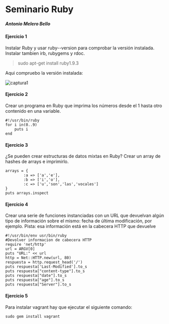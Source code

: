 Seminario Ruby
==============

##### Antonio Melero Bello

#### Ejercicio 1

Instalar Ruby y usar ruby--version para comprobar la versión instalada. Instalar tambien irb, rubygems y rdoc.

> sudo apt-get install ruby1.9.3

Aqui compruebo la versión instalada:

![captura1](https://dl.dropbox.com/s/j8zqm3k0p4f7fmx/version_ruby.png)

#### Ejercicio 2

Crear un programa en Ruby que imprima los números desde el 1 hasta otro contenido en una variable.

    #!/usr/bin/ruby
    for i in(0..9)
        puts i
    end

#### Ejercicio 3

¿Se pueden crear estructuras de datos mixtas en Ruby? Crear un array de hashes de arrays e imprimirlo.

    arrays = { 
            :a => ['a','e'],
            :b => ['i','o'],
            :c => ['u','son','las','vocales']
    }
    puts arrays.inspect
    
#### Ejercicio 4

Crear una serie de funciones instanciadas con un URL que devuelvan algún tipo de información sobre el mismo: fecha de última modificación, por ejemplo. Pista: esa información está en la cabecera HTTP que devuelve

    #!/usr/bin/env usr/bin/ruby
    #Devolver informacion de cabecera HTTP
    require 'net/http'
    url = ARGV[0]
    puts "URL:" << url
    http = Net::HTTP.new(url, 80)
    respuesta = http.request_head('/')
    puts respuesta['Last-Modified'].to_s
    puts respuesta["content-type"].to_s
    puts respuesta["date"].to_s
    puts respuesta["age"].to_s
    puts respuesta["Server"].to_s

#### Ejercicio 5

Para instalar vagrant hay que ejecutar el siguiente comando:

    sudo gem install vagrant


